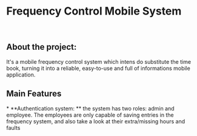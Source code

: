 <h1>Frequency Control Mobile System</h1>
<br/>
<h2>About the project:</h2>
It's a mobile frequency control system which intens do substitute the time book, turning it into a reliable, easy-to-use and full of informations mobile application.
<br/>
<h2>Main Features</h2>
 * **Authentication system: ** the system has two roles: admin and employee. The employees are only capable of saving entries in the frequency system, and also take a look at their extra/missing hours and faults
